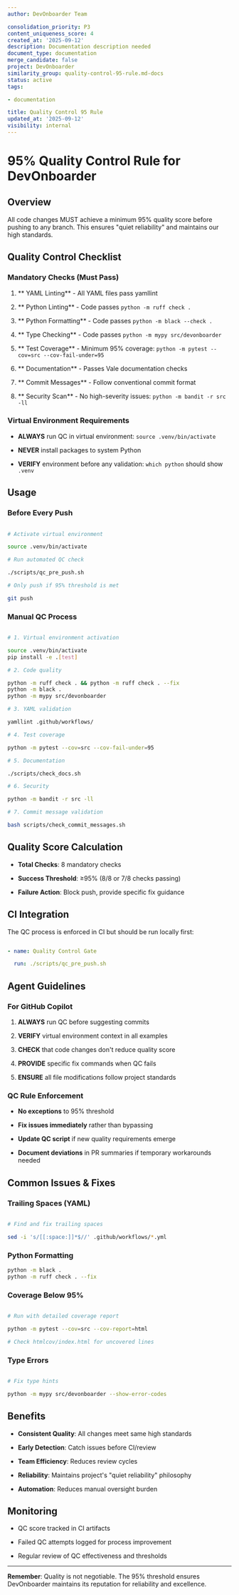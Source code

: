 ```yaml
---
author: DevOnboarder Team

consolidation_priority: P3
content_uniqueness_score: 4
created_at: '2025-09-12'
description: Documentation description needed
document_type: documentation
merge_candidate: false
project: DevOnboarder
similarity_group: quality-control-95-rule.md-docs
status: active
tags:

- documentation

title: Quality Control 95 Rule
updated_at: '2025-09-12'
visibility: internal
---
```


# 95% Quality Control Rule for DevOnboarder

## Overview

All code changes MUST achieve a minimum 95% quality score before pushing to any branch. This ensures "quiet reliability" and maintains our high standards.

## Quality Control Checklist

### Mandatory Checks (Must Pass)

1. ** YAML Linting** - All YAML files pass yamllint

2. ** Python Linting** - Code passes `python -m ruff check .`

3. ** Python Formatting** - Code passes `python -m black --check .`

4. ** Type Checking** - Code passes `python -m mypy src/devonboarder`

5. ** Test Coverage** - Minimum 95% coverage: `python -m pytest --cov=src --cov-fail-under=95`

6. ** Documentation** - Passes Vale documentation checks

7. ** Commit Messages** - Follow conventional commit format

8. ** Security Scan** - No high-severity issues: `python -m bandit -r src -ll`

### Virtual Environment Requirements

- **ALWAYS** run QC in virtual environment: `source .venv/bin/activate`

- **NEVER** install packages to system Python

- **VERIFY** environment before any validation: `which python` should show `.venv`

## Usage

### Before Every Push

```bash

# Activate virtual environment

source .venv/bin/activate

# Run automated QC check

./scripts/qc_pre_push.sh

# Only push if 95% threshold is met

git push

```

### Manual QC Process

```bash

# 1. Virtual environment activation

source .venv/bin/activate
pip install -e .[test]

# 2. Code quality

python -m ruff check . && python -m ruff check . --fix
python -m black .
python -m mypy src/devonboarder

# 3. YAML validation

yamllint .github/workflows/

# 4. Test coverage

python -m pytest --cov=src --cov-fail-under=95

# 5. Documentation

./scripts/check_docs.sh

# 6. Security

python -m bandit -r src -ll

# 7. Commit message validation

bash scripts/check_commit_messages.sh

```

## Quality Score Calculation

- **Total Checks**: 8 mandatory checks

- **Success Threshold**: ≥95% (8/8 or 7/8 checks passing)

- **Failure Action**: Block push, provide specific fix guidance

## CI Integration

The QC process is enforced in CI but should be run locally first:

```yaml

- name: Quality Control Gate

  run: ./scripts/qc_pre_push.sh

```

## Agent Guidelines

### For GitHub Copilot

1. **ALWAYS** run QC before suggesting commits

2. **VERIFY** virtual environment context in all examples

3. **CHECK** that code changes don't reduce quality score

4. **PROVIDE** specific fix commands when QC fails

5. **ENSURE** all file modifications follow project standards

### QC Rule Enforcement

- **No exceptions** to 95% threshold

- **Fix issues immediately** rather than bypassing

- **Update QC script** if new quality requirements emerge

- **Document deviations** in PR summaries if temporary workarounds needed

## Common Issues & Fixes

### Trailing Spaces (YAML)

```bash

# Find and fix trailing spaces

sed -i 's/[[:space:]]*$//' .github/workflows/*.yml

```

### Python Formatting

```bash
python -m black .
python -m ruff check . --fix

```

### Coverage Below 95%

```bash

# Run with detailed coverage report

python -m pytest --cov=src --cov-report=html

# Check htmlcov/index.html for uncovered lines

```

### Type Errors

```bash

# Fix type hints

python -m mypy src/devonboarder --show-error-codes

```

## Benefits

- **Consistent Quality**: All changes meet same high standards

- **Early Detection**: Catch issues before CI/review

- **Team Efficiency**: Reduces review cycles

- **Reliability**: Maintains project's "quiet reliability" philosophy

- **Automation**: Reduces manual oversight burden

## Monitoring

- QC score tracked in CI artifacts

- Failed QC attempts logged for process improvement

- Regular review of QC effectiveness and thresholds

---

**Remember**: Quality is not negotiable. The 95% threshold ensures DevOnboarder maintains its reputation for reliability and excellence.
